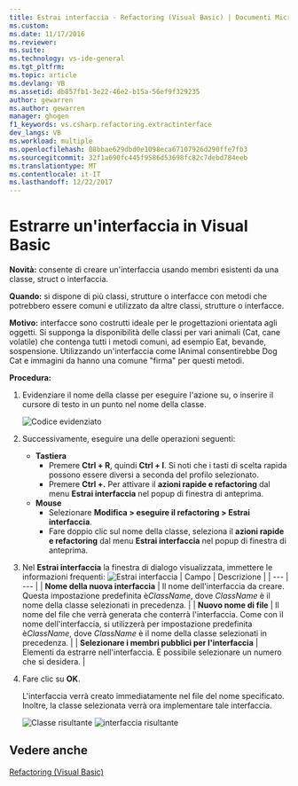 ```yaml
---
title: Estrai interfaccia - Refactoring (Visual Basic) | Documenti Microsoft
ms.custom: 
ms.date: 11/17/2016
ms.reviewer: 
ms.suite: 
ms.technology: vs-ide-general
ms.tgt_pltfrm: 
ms.topic: article
ms.devlang: VB
ms.assetid: db857fb1-3e22-46e2-b15a-56ef9f329235
author: gewarren
ms.author: gewarren
manager: ghogen
f1_keywords: vs.csharp.refactoring.extractinterface
dev_langs: VB
ms.workload: multiple
ms.openlocfilehash: 08bbae629dbd0e1098eca67107926d290ffe7fb3
ms.sourcegitcommit: 32f1a690fc445f9586d53698fc82c7debd784eeb
ms.translationtype: MT
ms.contentlocale: it-IT
ms.lasthandoff: 12/22/2017
---
```

# <a name="extract-an-interface-in-visual-basic"></a>Estrarre un'interfaccia in Visual Basic
**Novità:** consente di creare un'interfaccia usando membri esistenti da una classe, struct o interfaccia.

**Quando:** si dispone di più classi, strutture o interfacce con metodi che potrebbero essere comuni e utilizzato da altre classi, strutture o interfacce.

**Motivo:** interfacce sono costrutti ideale per le progettazioni orientata agli oggetti.  Si supponga la disponibilità delle classi per vari animali (Cat, cane volatile) che contenga tutti i metodi comuni, ad esempio Eat, bevande, sospensione.  Utilizzando un'interfaccia come IAnimal consentirebbe Dog Cat e immagini da hanno una comune "firma" per questi metodi.  

**Procedura:**

1. Evidenziare il nome della classe per eseguire l'azione su, o inserire il cursore di testo in un punto nel nome della classe.

   ![Codice evidenziato](media/extractinterface_highlight.png)

1. Successivamente, eseguire una delle operazioni seguenti:
   * **Tastiera**
     * Premere **Ctrl + R**, quindi **Ctrl + I**.  Si noti che i tasti di scelta rapida possono essere diversi a seconda del profilo selezionato.
     * Premere **Ctrl +.** Per attivare il **azioni rapide e refactoring** dal menu **Estrai interfaccia** nel popup di finestra di anteprima.
   * **Mouse**
     * Selezionare **Modifica > eseguire il refactoring > Estrai interfaccia**.
     * Fare doppio clic sul nome della classe, seleziona il **azioni rapide e refactoring** dal menu **Estrai interfaccia** nel popup di finestra di anteprima.

1. Nel **Estrai interfaccia** la finestra di dialogo visualizzata, immettere le informazioni frequenti: ![Estrai interfaccia](media/extractinterface_dialog.png)
   | Campo | Descrizione |
   | --- | --- |
   | **Nome della nuova interfaccia** | Il nome dell'interfaccia da creare. Questa impostazione predefinita è*ClassName*, dove *ClassName* è il nome della classe selezionati in precedenza. |
   | **Nuovo nome di file** | Il nome del file che verrà generata che conterrà l'interfaccia. Come con il nome dell'interfaccia, si utilizzerà per impostazione predefinita è*ClassName*, dove *ClassName* è il nome della classe selezionati in precedenza. |
   | **Selezionare i membri pubblici per l'interfaccia** | Elementi da estrarre nell'interfaccia.  È possibile selezionare un numero che si desidera. |

1. Fare clic su **OK**.

   L'interfaccia verrà creato immediatamente nel file del nome specificato.  Inoltre, la classe selezionata verrà ora implementare tale interfaccia.

   ![Classe risultante](media/extractinterface_class.png)
   ![interfaccia risultante](media/extractinterface_interface.png)

## <a name="see-also"></a>Vedere anche
[Refactoring (Visual Basic)](../refactoring-vb.md)